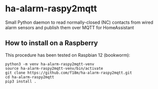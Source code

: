 # ha-alarm-raspy2mqtt

Small Python daemon to read normally-closed (NC) contacts from wired alarm sensors and publish them over MQTT for HomeAssistant

## How to install on a Raspberry

This procedure has been tested on Raspbian 12 (bookworm):

```
python3 -m venv ha-alarm-raspy2mqtt-venv
source ha-alarm-raspy2mqtt-venv/bin/activate
git clone https://github.com/f18m/ha-alarm-raspy2mqtt.git
cd ha-alarm-raspy2mqtt
pip3 install .
```